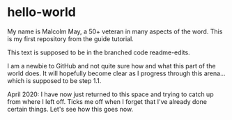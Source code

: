 # hello-world
My name is Malcolm May, a 50+ veteran in many aspects of the word. This is my first repository from the guide tutorial.

This text is supposed to be in the branched code readme-edits.

I am a newbie to GitHub and not quite sure how and what this part of the world does. It will hopefully become clear as I progress through this arena... which is supposed to be step 1.1.

April 2020: I have now just returned to this space and trying to catch up from where I left off. Ticks me off when  I forget that I've already done certain things. Let's see how this goes now.
